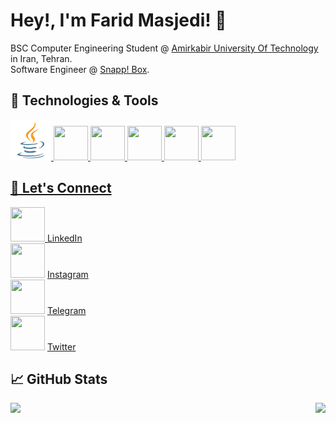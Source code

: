# Hey!, I'm Farid Masjedi! 👋

BSC Computer Engineering Student @ [Amirkabir University Of Technology](https://aut.ac.ir) in Iran, Tehran.\
Software Engineer @ [Snapp! Box](https://snapp.ir/bike-delivery/).


## 🔧 Technologies & Tools

<a href="https://www.java.com/en/"/> <img src="java.png" width="65" height="65"/>
<a href="https://www.python.org/"/> <img src="https://img.icons8.com/3d-fluency/375/null/python.png" width="55" height="55"/>
<img src="https://img.icons8.com/color/480/null/c-programming.png" width="55" height="55"/>
<a href="https://spring.io/"/> <img src="https://img.icons8.com/color/240/null/spring-logo.png" width="55" height="55"/>
<a href="https://www.docker.com/"/> <img src="https://img.icons8.com/fluency/240/null/docker.png" width="55" height="55"/>
<img src="https://img.icons8.com/external-soft-fill-juicy-fish/60/null/external-sql-coding-and-development-soft-fill-soft-fill-juicy-fish.png" width="55" height="55"/>

## 💬 Let's Connect
<img src="https://img.icons8.com/color/480/null/linkedin.png" width="55" height="55"/> [LinkedIn](https://www.linkedin.com/in/blue-farid/) \
<img src="https://img.icons8.com/fluency/240/null/instagram-new.png" width="55" height="55"/> [Instagram](https://www.instagram.com/blue.farid/) \
<img src="https://img.icons8.com/color/480/null/telegram-app--v1.png" width="55" height="55"/> [Telegram](https://telegram.me/blue_farid) \
<img src="https://img.icons8.com/fluency/240/null/twitter.png" width="55" height="55"/> [Twitter](https://twitter.com/blue__farid)

## 📈 GitHub Stats
<div class="container" align="left">
 <img class="img" src="https://github-readme-stats.vercel.app/api?username=blue-farid&show_icons=true&theme=tokyonight"/>
 <img class="img" src="https://github-readme-stats.vercel.app/api/top-langs/?username=blue-farid&theme=tokyonight" align="right"/>
</div>
